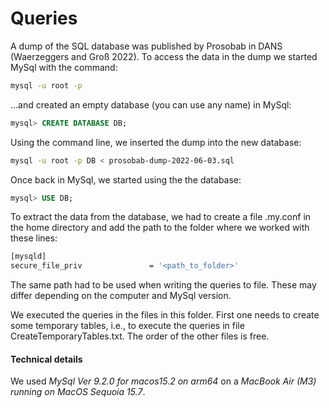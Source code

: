 # Queries

A dump of the SQL database was published by Prosobab in DANS (Waerzeggers and Groß 2022). To access the data in the dump we started MySql with the command:
```bash
mysql -u root -p
```
...and  created an empty database (you can use any name) in MySql:
```sql
mysql> CREATE DATABASE DB;
```
Using the command line, we inserted the dump into the new database:
```Bash
mysql -u root -p DB < prosobab-dump-2022-06-03.sql
```
Once back in MySql, we started using the the database:
```sql
mysql> USE DB;
```
To extract the data from the database, we had to create a file .my.conf in the home directory and add the path to the folder where we worked with these lines:
```bash
[mysqld]
secure_file_priv               = '<path_to_folder>'
```
The same path had to be used when writing the queries to file. These may differ depending on the computer and MySql version.

We executed the queries in the files in this folder. First one needs to create some temporary tables, i.e., to execute the queries in file CreateTemporaryTables.txt. The order of the other files is free.

#### Technical details

We used _MySql Ver 9.2.0 for macos15.2 on arm64_ on a _MacBook Air (M3) running on MacOS Sequoia 15.7_.
